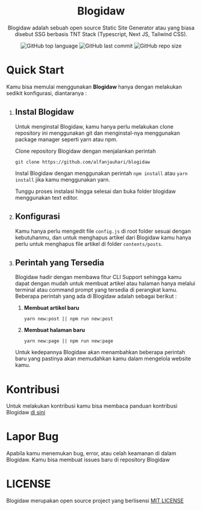 <h1 align="center">Blogidaw</h1>

<p align="center">Blogidaw adalah sebuah open source Static Site Generator atau yang biasa disebut SSG berbasis TNT Stack (Typescript, Next JS, Tailwind CSS).</p>

<div align="center">
    <img alt="GitHub top language" src="https://img.shields.io/github/languages/top/alfanjauhari/blogidaw?style=for-the-badge">
    <img alt="GitHub last commit" src="https://img.shields.io/github/last-commit/alfanjauhari/blogidaw?style=for-the-badge">
    <img alt="GitHub repo size" src="https://img.shields.io/github/repo-size/alfanjauhari/blogidaw?style=for-the-badge">
</div>

# Quick Start

Kamu bisa memulai menggunakan **Blogidaw** hanya dengan melakukan sedikit konfigurasi, diantaranya :

1. ## Instal Blogidaw

   Untuk menginstal Blogidaw, kamu hanya perlu melakukan clone repository ini menggunakan git dan menginstal-nya menggunakan package manager seperti yarn atau npm.

   

   Clone repository Blogidaw dengan menjalankan perintah

   ```shell
   git clone https://github.com/alfanjauhari/blogidaw
   ```

   Instal Blogidaw dengan menggunakan perintah `npm install` atau `yarn install` jika kamu menggunakan yarn.

   

   Tunggu proses instalasi hingga selesai dan buka folder blogidaw menggunakan text editor.

   

2. ## Konfigurasi

   Kamu hanya perlu mengedit file `config.js` di root folder sesuai dengan kebutuhanmu, dan untuk menghapus artikel dari Blogidaw kamu hanya perlu untuk menghapus file artikel di folder `contents/posts`.

3. ## Perintah yang Tersedia

   Blogidaw hadir dengan membawa fitur CLI Support sehingga kamu dapat dengan mudah untuk membuat artikel atau halaman hanya melalui terminal atau command prompt yang tersedia di perangkat kamu. Beberapa perintah yang ada di Blogidaw adalah sebagai berikut :

   1. **Membuat artikel baru**

      ```shell
      yarn new:post || npm run new:post
      ```

   2. **Membuat halaman baru**

      ```shell
      yarn new:page || npm run new:page
      ```

   Untuk kedepannya Blogidaw akan menambahkan beberapa perintah baru yang pastinya akan memudahkan kamu dalam mengelola website kamu.

# Kontribusi

Untuk melakukan kontribusi kamu bisa membaca panduan kontribusi Blogidaw [di sini](https://github.com/alfanjauhari/blogidaw/blob/master/CONTRIBUTING.md)

# Lapor Bug

Apabila kamu menemukan bug, error, atau celah keamanan di dalam Blogidaw. Kamu bisa membuat issues baru di repository Blogidaw

# LICENSE

Blogidaw merupakan open source project yang berlisensi [MIT LICENSE](https://github.com/alfanjauhari/blogidaw/blob/master/LICENSE)